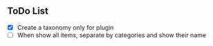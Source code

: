 ToDo List
---

- [x] Create a taxonomy only for plugin
- [ ] When show all items, separate by categories and show their name